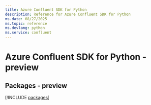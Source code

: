```yaml
---
title: Azure Confluent SDK for Python
description: Reference for Azure Confluent SDK for Python
ms.date: 08/27/2025
ms.topic: reference
ms.devlang: python
ms.service: confluent
---
```

# Azure Confluent SDK for Python - preview
## Packages - preview
[!INCLUDE [packages](confluent-index.md)]